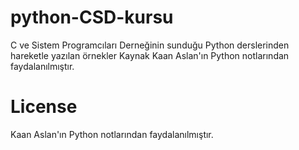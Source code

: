 # python-CSD-kursu

C ve Sistem Programcıları Derneğinin sunduğu Python derslerinden hareketle yazılan örnekler Kaynak Kaan Aslan'ın Python notlarından faydalanılmıştır.

# License

Kaan Aslan'ın Python notlarından faydalanılmıştır.